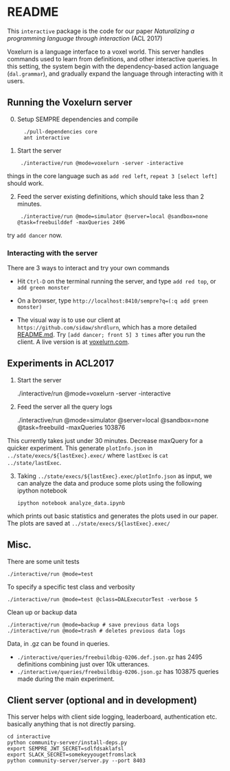 # README

This `interactive` package is the code for our paper
*Naturalizing a programming language through interaction* (ACL 2017)

Voxelurn is a language interface to a voxel world.
This server handles commands used to learn from definitions, and other interactive queries.
In this setting, the system begin with the dependency-based action language (`dal.grammar`), and gradually expand the language through interacting with it users.


## Running the Voxelurn server

0. Setup SEMPRE dependencies and compile

         ./pull-dependencies core
         ant interactive

1. Start the server

        ./interactive/run @mode=voxelurn -server -interactive

  things in the core language such as `add red left`, `repeat 3 [select left]` should work.

2. Feed the server existing definitions, which should take less than 2 minutes.

        ./interactive/run @mode=simulator @server=local @sandbox=none @task=freebuilddef -maxQueries 2496

  try `add dancer`  now.

### Interacting with the server

There are 3 ways to interact and try your own commands

* Hit `Ctrl-D` on the terminal running the server, and type `add red top`, or `add green monster`

* On a browser, type `http://localhost:8410/sempre?q=(:q add green monster)`

* The visual way is to use our client at `https://github.com/sidaw/shrdlurn`, which has a more detailed [README.md](https://github.com/sidaw/shrdlurn/blob/master/README.md). Try `[add dancer; front 5] 3 times` after you run the client. A live version is at [voxelurn.com](http://www.voxelurn.com).

## Experiments in ACL2017

1. Start the server

      ./interactive/run @mode=voxelurn -server -interactive

2. Feed the server all the query logs

      ./interactive/run @mode=simulator @server=local @sandbox=none @task=freebuild -maxQueries 103876

  This currently takes just under 30 minutes. Decrease maxQuery for a quicker experiment. This generate `plotInfo.json` in `../state/execs/${lastExec}.exec/` where `lastExec` is `cat ../state/lastExec`.

3. Taking `../state/execs/${lastExec}.exec/plotInfo.json` as input, we can analyze the data and produce some plots using the following ipython notebook

       ipython notebook analyze_data.ipynb

  which prints out basic statistics and generates the plots used in our paper. The plots are saved at `../state/execs/${lastExec}.exec/`


## Misc.

There are some unit tests

    ./interactive/run @mode=test

To specify a specific test class and verbosity

    ./interactive/run @mode=test @class=DALExecutorTest -verbose 5

Clean up or backup data

    ./interactive/run @mode=backup # save previous data logs
    ./interactive/run @mode=trash # deletes previous data logs

Data, in .gz can be found in queries.

* `./interactive/queries/freebuildbig-0206.def.json.gz`
has 2495 definitions combining just over 10k utterances.
* `./interactive/queries/freebuildbig-0206.json.gz` has 103875 queries made during the main experiment.

## Client server (optional and in development)

This server helps with client side logging, leaderboard, authentication etc. basically anything that is not directly parsing.

    cd interactive
    python community-server/install-deps.py
    export SEMPRE_JWT_SECRET=sdlfdsaklafsl
    export SLACK_SECRET=somekeyyougetfromslack
    python community-server/server.py --port 8403
